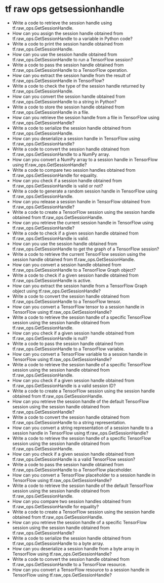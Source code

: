 # tf raw ops getsessionhandle

- Write a code to retrieve the session handle using tf.raw_ops.GetSessionHandle.
- How can you assign the session handle obtained from tf.raw_ops.GetSessionHandle to a variable in Python code?
- Write a code to print the session handle obtained from tf.raw_ops.GetSessionHandle.
- How can you use the session handle obtained from tf.raw_ops.GetSessionHandle to run a TensorFlow session?
- Write a code to pass the session handle obtained from tf.raw_ops.GetSessionHandle to a TensorFlow operation.
- How can you extract the session handle from the result of tf.raw_ops.GetSessionHandle in TensorFlow?
- Write a code to check the type of the session handle returned by tf.raw_ops.GetSessionHandle.
- How can you convert the session handle obtained from tf.raw_ops.GetSessionHandle to a string in Python?
- Write a code to store the session handle obtained from tf.raw_ops.GetSessionHandle in a file.
- How can you retrieve the session handle from a file in TensorFlow using tf.raw_ops.GetSessionHandle?
- Write a code to serialize the session handle obtained from tf.raw_ops.GetSessionHandle.
- How can you deserialize a session handle in TensorFlow using tf.raw_ops.GetSessionHandle?
- Write a code to convert the session handle obtained from tf.raw_ops.GetSessionHandle to a NumPy array.
- How can you convert a NumPy array to a session handle in TensorFlow using tf.raw_ops.GetSessionHandle?
- Write a code to compare two session handles obtained from tf.raw_ops.GetSessionHandle for equality.
- How can you check if a session handle obtained from tf.raw_ops.GetSessionHandle is valid or not?
- Write a code to generate a random session handle in TensorFlow using tf.raw_ops.GetSessionHandle.
- How can you release a session handle in TensorFlow obtained from tf.raw_ops.GetSessionHandle?
- Write a code to create a TensorFlow session using the session handle obtained from tf.raw_ops.GetSessionHandle.
- How can you retrieve the current session handle in TensorFlow using tf.raw_ops.GetSessionHandle?
- Write a code to check if a given session handle obtained from tf.raw_ops.GetSessionHandle is valid.
- How can you use the session handle obtained from tf.raw_ops.GetSessionHandle to get the graph of a TensorFlow session?
- Write a code to retrieve the current TensorFlow session using the session handle obtained from tf.raw_ops.GetSessionHandle.
- How can you convert a session handle obtained from tf.raw_ops.GetSessionHandle to a TensorFlow Graph object?
- Write a code to check if a given session handle obtained from tf.raw_ops.GetSessionHandle is active.
- How can you extract the session handle from a TensorFlow Graph object using tf.raw_ops.GetSessionHandle?
- Write a code to convert the session handle obtained from tf.raw_ops.GetSessionHandle to a TensorFlow tensor.
- How can you convert a TensorFlow tensor to a session handle in TensorFlow using tf.raw_ops.GetSessionHandle?
- Write a code to retrieve the session handle of a specific TensorFlow session using the session handle obtained from tf.raw_ops.GetSessionHandle.
- How can you check if a given session handle obtained from tf.raw_ops.GetSessionHandle is null?
- Write a code to pass the session handle obtained from tf.raw_ops.GetSessionHandle to a TensorFlow variable.
- How can you convert a TensorFlow variable to a session handle in TensorFlow using tf.raw_ops.GetSessionHandle?
- Write a code to retrieve the session handle of a specific TensorFlow session using the session handle obtained from tf.raw_ops.GetSessionHandle.
- How can you check if a given session handle obtained from tf.raw_ops.GetSessionHandle is a valid session ID?
- Write a code to create a TensorFlow session using the session handle obtained from tf.raw_ops.GetSessionHandle.
- How can you retrieve the session handle of the default TensorFlow session using the session handle obtained from tf.raw_ops.GetSessionHandle?
- Write a code to convert the session handle obtained from tf.raw_ops.GetSessionHandle to a string representation.
- How can you convert a string representation of a session handle to a session handle in TensorFlow using tf.raw_ops.GetSessionHandle?
- Write a code to retrieve the session handle of a specific TensorFlow session using the session handle obtained from tf.raw_ops.GetSessionHandle.
- How can you check if a given session handle obtained from tf.raw_ops.GetSessionHandle is a valid TensorFlow session?
- Write a code to pass the session handle obtained from tf.raw_ops.GetSessionHandle to a TensorFlow placeholder.
- How can you convert a TensorFlow placeholder to a session handle in TensorFlow using tf.raw_ops.GetSessionHandle?
- Write a code to retrieve the session handle of the default TensorFlow session using the session handle obtained from tf.raw_ops.GetSessionHandle.
- How can you compare two session handles obtained from tf.raw_ops.GetSessionHandle for equality?
- Write a code to create a TensorFlow session using the session handle obtained from tf.raw_ops.GetSessionHandle.
- How can you retrieve the session handle of a specific TensorFlow session using the session handle obtained from tf.raw_ops.GetSessionHandle?
- Write a code to serialize the session handle obtained from tf.raw_ops.GetSessionHandle to a byte array.
- How can you deserialize a session handle from a byte array in TensorFlow using tf.raw_ops.GetSessionHandle?
- Write a code to convert the session handle obtained from tf.raw_ops.GetSessionHandle to a TensorFlow resource.
- How can you convert a TensorFlow resource to a session handle in TensorFlow using tf.raw_ops.GetSessionHandle?